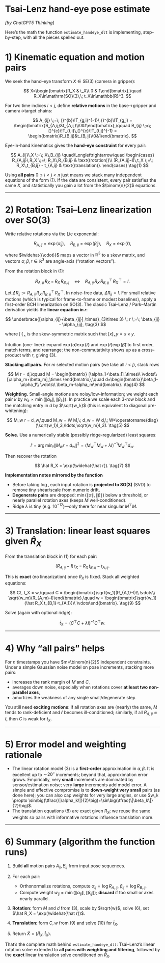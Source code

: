 # Tsai-Lenz hand-eye pose estimate

*[by ChatGPT5 Thinking]*

Here’s the math the function `estimate_handeye_dlt` is implementing, step-by-step, with all the pieces spelled out.

# 1) Kinematic equation and motion pairs

We seek the hand–eye transform $X \in \mathrm{SE}(3)$ (camera in gripper):

$$
X=\begin{bmatrix}R_X & t_X\\ 0 & 1\end{bmatrix},\quad R_X\in\mathrm{SO}(3),\; t_X\in\mathbb{R}^3.
$$

For two time indices $i<j$, define **relative motions** in the base→gripper and camera→target chains:

$$
A_{ij} \;=\; {}^{b}\!T_{g,i}^{-1}\,{}^{b}\!T_{g,j}
= \begin{bmatrix}R_{A,ij}&t_{A,ij}\\0&1\end{bmatrix},\qquad
B_{ij} \;=\; {}^{c}\!T_{t,i}\,{}^{c}\!T_{t,j}^{-1}
= \begin{bmatrix}R_{B,ij}&t_{B,ij}\\0&1\end{bmatrix}.
$$

Eye-in-hand kinematics gives the **hand–eye constraint** for every pair:

$$
A_{ij}\,X \;=\; X\,B_{ij} \quad\Longleftrightarrow\quad
\begin{cases}
R_{A,ij}\,R_X \;=\; R_X\,R_{B,ij} & \text{(rotation)}\\
(R_{A,ij}-I)\,t_X \;=\; R_X\,t_{B,ij} - t_{A,ij} & \text{(translation)}.
\end{cases}
\tag{1}
$$

Using **all pairs** $0\le i<j<n$ just means we stack many independent equations of the form (1). If the data are consistent, every pair satisfies the same $X$, and statistically you gain a lot from the $\binom{n}{2}$ equations.

---

# 2) Rotation: Tsai–Lenz linearization over $\mathrm{SO}(3)$

Write relative rotations via the Lie exponential:

$$
R_{A,ij}=\exp(\widehat{\alpha}_{ij}),\quad
R_{B,ij}=\exp(\widehat{\beta}_{ij}),\quad
R_X=\exp(\widehat{r}),
$$

where $\widehat{(\cdot)}$ maps a vector in $\mathbb{R}^3$ to a skew matrix, and vectors $\alpha,\beta,r\in\mathbb{R}^3$ are angle-axis (“rotation vectors”).

From the rotation block in (1):

$$
R_{A,ij}\,R_X \;=\; R_X\,R_{B,ij}
\quad\Longleftrightarrow\quad
R_{A,ij}\,R_X\,R_{B,ij}^{\!\top}\,R_X^{\!\top} = I.
\tag{2}
$$

Let $\Delta R_{ij} := R_{A,ij}\,R_X\,R_{B,ij}^{\!\top}\,R_X^{\!\top}$.
In noise-free data, $\Delta R_{ij}=I$. For small relative motions (which is typical for frame-to-frame or modest baselines), apply a first-order BCH linearization on $\mathrm{SO}(3)$. The classic Tsai–Lenz / Park–Martin derivation yields the **linear equation in $r$**:

$$
\underbrace{[\alpha_{ij}+\beta_{ij}]_\times}_{3\times 3} \; r
\;=\;
\beta_{ij} - \alpha_{ij},
\tag{3}
$$

where $[\cdot]_\times$ is the skew-symmetric matrix such that $[x]_\times y = x\times y$.

Intuition (one-liner): expand $\exp(\widehat{\alpha})\exp(\widehat{r})$ and $\exp(\widehat{r})\exp(\widehat{\beta})$ to first order, match terms, and rearrange; the non-commutativity shows up as a cross-product with $r$, giving (3).

**Stacking all pairs.** For $m$ selected motion pairs (we take all $i<j$), stack rows

$$
M r = d,\qquad
M = \begin{bmatrix}
[\alpha_1+\beta_1]_\times\\ \vdots\\ [\alpha_m+\beta_m]_\times
\end{bmatrix},\quad
d=\begin{bmatrix}\beta_1-\alpha_1\\ \vdots\\ \beta_m-\alpha_m\end{bmatrix}.
\tag{4}
$$

**Weighting.** Small-angle motions are noisy/low-information; we weight each pair $k$ by $w_k\propto\min(\|\alpha_k\|,\|\beta_k\|)$. In practice we scale each 3-row block and the matching entry in $d$ by $\sqrt{w_k}$ (this is equivalent to diagonal pre-whitening):

$$
M_w r = d_w,\quad M_w = W M,\; d_w = W d,\; W=\operatorname{diag}(\sqrt{w_1}I_3,\ldots,\sqrt{w_m}I_3).
\tag{5}
$$

**Solve.** Use a numerically stable (possibly ridge-regularized) least squares:

$$
\hat r
= \arg\min_r \|M_w r - d_w\|^2
= (M_w^\top M_w + \lambda I)^{-1} M_w^\top d_w.
\tag{6}
$$

Then recover the rotation

$$
\hat R_X = \exp(\widehat{\hat r}).
\tag{7}
$$

**Implementation notes mirrored by the function**

* Before taking $\log$, each input rotation is **projected to $\mathrm{SO}(3)$** (SVD) to remove tiny shear/scale from numeric drift.
* **Degenerate pairs** are dropped: $\min(\|\alpha\|,\|\beta\|)$ below a threshold, or nearly parallel rotation axes (keeps $M$ well-conditioned).
* Ridge $\lambda$ is tiny (e.g. $10^{-12}$)—only there for near singular $M^\top M$.

---

# 3) Translation: linear least squares given $\hat R_X$

From the translation block in (1) for each pair:

$$
(R_{A,ij}-I)\,t_X \;=\; R_X\,t_{B,ij} - t_{A,ij}.
\tag{8}
$$

This is **exact** (no linearization) once $R_X$ is fixed. Stack all weighted equations:

$$
C\, t_X = w,\qquad
C = \begin{bmatrix}\sqrt{w_1}(R_{A,1}-I)\\ \vdots\\ \sqrt{w_m}(R_{A,m}-I)\end{bmatrix},\quad
w = \begin{bmatrix}\sqrt{w_1}(\hat R_X t_{B,1}-t_{A,1})\\ \vdots\end{bmatrix}.
\tag{9}
$$

Solve (again with optional ridge):

$$
\hat t_X = (C^\top C + \lambda I)^{-1} C^\top w.
\tag{10}
$$

---

# 4) Why “all pairs” helps

For $n$ timestamps you have $m=\binom{n}{2}$ independent constraints. Under a simple Gaussian noise model on pose increments, stacking more pairs:

* increases the rank margin of $M$ and $C$,
* averages down noise, especially when rotations cover **at least two non-parallel axes**,
* amortizes the weakness of any single small/degenerate step.

You still need **exciting motions**: if all rotation axes are (nearly) the same, $M$ tends to rank-deficient and $\hat r$ becomes ill-conditioned; similarly, if all $R_{A,ij}\approx I$, then $C$ is weak for $t_X$.

---

# 5) Error model and weighting rationale

* The linear rotation model (3) is a **first-order** approximation in $\alpha,\beta$. It is excellent up to $\sim\!20^\circ$ increments; beyond that, approximation error grows. Empirically, very **small** increments are dominated by sensor/estimation noise; very **large** increments add model error. A simple and effective compromise is to **down-weight very small** pairs (as done here); you can also cap weights for very large angles, or use $w_k \propto \sin\big(\tfrac{\|\alpha_k\|}{2}\big)+\sin\big(\tfrac{\|\beta_k\|}{2}\big)$.
* The translation equations (8) are exact given $R_X$; we reuse the same weights so pairs with informative rotations influence translation more.

---

# 6) Summary (algorithm the function runs)

1. Build **all** motion pairs $A_{ij},B_{ij}$ from input pose sequences.
2. For each pair:

   * Orthonormalize rotations, compute $\alpha_{ij}=\log R_{A,ij}$, $\beta_{ij}=\log R_{B,ij}$.
   * Compute weight $w_{ij}=\min(\|\alpha_{ij}\|,\|\beta_{ij}\|)$; **discard** if too small or axes nearly parallel.
3. **Rotation**: form $M$ and $d$ from (3), scale by $\sqrt{w}$, solve (6), set $\hat R_X = \exp(\widehat{\hat r})$.
4. **Translation**: form $C,w$ from (9) and solve (10) for $\hat t_X$.
5. Return $\hat X = (\hat R_X,\hat t_X)$.

That’s the complete math behind `estimate_handeye_dlt`: Tsai–Lenz’s linear rotation solve extended to **all pairs with weighting and filtering**, followed by the **exact** linear translation solve conditioned on $\hat R_X$.
